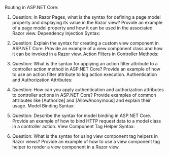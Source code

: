 Routing in ASP.NET Core:

1. Question: In Razor Pages, what is the syntax for defining a page model property and displaying its value in the Razor view? Provide an example of a page model property and how it can be used in the associated Razor view.
   Dependency Injection Syntax:

2. Question: Explain the syntax for creating a custom view component in ASP.NET Core. Provide an example of a view component class and how it can be invoked in a Razor view.
   Action Filters in Controller Methods:

3. Question: What is the syntax for applying an action filter attribute to a controller action method in ASP.NET Core? Provide an example of how to use an action filter attribute to log action execution.
   Authentication and Authorization Attributes:

4. Question: How can you apply authentication and authorization attributes to controller actions in ASP.NET Core? Provide examples of common attributes like [Authorize] and [AllowAnonymous] and explain their usage.
   Model Binding Syntax:

5. Question: Describe the syntax for model binding in ASP.NET Core. Provide an example of how to bind HTTP request data to a model class in a controller action.
   View Component Tag Helper Syntax:

6. Question: What is the syntax for using view component tag helpers in Razor views? Provide an example of how to use a view component tag helper to render a view component in a Razor view.
